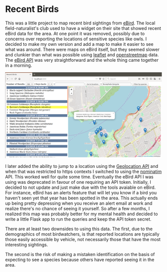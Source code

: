 # Recent Birds

This was a little project to map recent bird sightings from
[eBird](https://ebird.org). The local field-naturalist's club used
to have a widget on their site that showed recent eBird data for
the area. At one point it was removed, possibly due to concerns
over reporting the locations of sensitive species like owls. I
decided to make my own version and add a map to make it easier to
see what was around. There were maps on eBird itself, but they
seemed slower and clunkier than what was possible using
[leaflet](http://leafletjs.com/) and
[openstreetmap](https://openstreetmap.org) data. The
[eBird API](https://confluence.cornell.edu/display/CLOISAPI/eBird+API+1.1) was
very straightforward and the whole thing came together in a morning.

<img src="screenshot.png" width="800">

I later added the ability to jump to a location using the
[Geolocation API](https://developer.mozilla.org/en-US/docs/Web/API/Geolocation/Using_geolocation) and when that was restricted to
https contexts I switched to using the
[nominatim](https://nominatim.openstreetmap.org/) API. This worked
well for quite some time. Eventually the eBird API I was using
was deprecated in favour of one requiring an API token. Initially, I decided
to not update and just make due with the tools avaiable on eBird. For instance,
eBird has an alerts feature that will let you know if a bird you haven't seen
yet that year has been spotted in the area. This actually ends up being pretty
depressing when you receive an alert email at work and realize there's no chance
of seeing it yourself. So after a few months, I realized this map was
probably better for my mental health and decided to write a little Flask app
to run the queries and keep the API token secret.

There are at least two downsides to using this data. The first,
due to the demographics of most birdwatchers, is that reported locations are
typically those easily accessible by vehicle, not necessarily those that have
the most interesting sightings.

The second is the risk of making a mistaken identification on the basis of
expecting to see a species because others have reported seeing it in the area.
